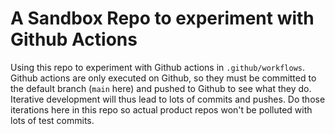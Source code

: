 # A Sandbox Repo to experiment with Github Actions

Using this repo to experiment with Github actions in `.github/workflows`. Github actions are only executed on Github, so they must be committed to the default branch (`main` here) and pushed to Github to see what they do. Iterative development will thus lead to lots of commits and pushes. Do those iterations here in this repo so actual product repos won't be polluted with lots of test commits.